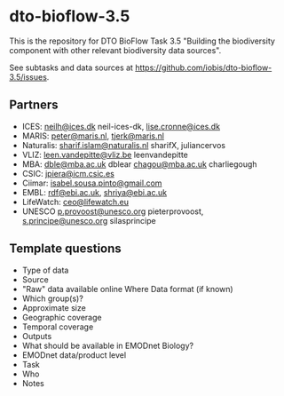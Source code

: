 # dto-bioflow-3.5

This is the repository for DTO BioFlow Task 3.5 "Building the biodiversity component with other relevant biodiversity data sources".

See subtasks and data sources at <https://github.com/iobis/dto-bioflow-3.5/issues>.

## Partners

- ICES: neilh@ices.dk neil-ices-dk, lise.cronne@ices.dk
- MARIS: peter@maris.nl, tjerk@maris.nl 
- Naturalis: sharif.islam@naturalis.nl sharifX, juliancervos
- VLIZ: leen.vandepitte@vliz.be leenvandepitte
- MBA: dble@mba.ac.uk dblear chagou@mba.ac.uk charliegough
- CSIC: jpiera@icm.csic.es
- Ciimar: isabel.sousa.pinto@gmail.com
- EMBL: rdf@ebi.ac.uk, shriya@ebi.ac.uk
- LifeWatch: ceo@lifewatch.eu
- UNESCO p.provoost@unesco.org pieterprovoost, s.principe@unesco.org silasprincipe

## Template questions

- Type of data
- Source
- "Raw" data available online	Where	Data format (if known)
- Which group(s)?
- Approximate size
- Geographic coverage
- Temporal coverage
- Outputs
- What should be available in EMODnet Biology?
- EMODnet data/product level
- Task
- Who
- Notes
